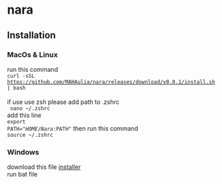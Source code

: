 # nara

## Installation
### MacOs & Linux
run this command <br/>
<code>curl -sSL https://github.com/MAHAulia/nara/releases/download/v0.0.1/install.sh | bash</code> <br/><br/>
if use use zsh please add path to .zshrc <br/>
<code> nano ~/.zshrc </code> <br/>
add this line <br/>
<code>export PATH="$HOME/Nara:$PATH"</code>
then run this command <br/>
<code>source ~/.zshrc</code>

### Windows
download this file [installer](https://github.com/MAHAulia/nara/releases/download/v0.0.1/install-win.bat)<br/>
run bat file
